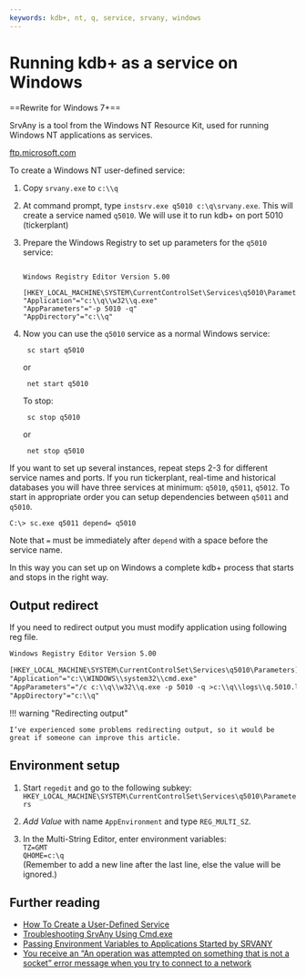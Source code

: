 ```yaml
---
keywords: kdb+, nt, q, service, srvany, windows
---
```


# Running kdb+ as a service on Windows

<!-- FIXME -->
==Rewrite for Windows 7+==



SrvAny is a tool from the Windows NT Resource Kit, used for running Windows NT applications as services. 

<i class="fa fa-download"></i> 
[ftp.microsoft.com](ftp://ftp.microsoft.com/bussys/winnt/winnt-public/reskit/nt40/i386/srvany_x86.exe)

To create a Windows NT user-defined service: 

1.  Copy `srvany.exe` to `c:\\q` 

2.  At command prompt, type ``instsrv.exe q5010 c:\q\srvany.exe``. This will create a service named `q5010`. We will use it to run kdb+ on port 5010 (tickerplant)

3.  Prepare the Windows Registry to set up parameters for the `q5010` service:

    <pre><code class="language=ini"> 
    Windows Registry Editor Version 5.00

    [HKEY_LOCAL_MACHINE\SYSTEM\CurrentControlSet\Services\q5010\Parameters]
    "Application"="c:\\q\\w32\\q.exe"
    "AppParameters"="-p 5010 -q"
    "AppDirectory"="c:\\q"
    </code></pre>

4.  Now you can use the `q5010` service as a normal Windows service:

    <pre><code class="language=dos" 
    C:\> sc start q5010
    </code></pre>

    or

    <pre><code class="language=dos" 
    C:\> net start q5010
    </code></pre>

    To stop:

    <pre><code class="language=dos" 
    C:\> sc stop q5010
    </code></pre>

    or

    <pre><code class="language=dos" 
    C:\> net stop q5010
    </code></pre>


If you want to set up several instances, repeat steps 2-3 for different service names and ports. If you run tickerplant, real-time and historical databases you will have three services at minimum: `q5010`, `q5011`, `q5012`. To start in appropriate order you can setup dependencies between `q5011` and `q5010`.

```dos
C:\> sc.exe q5011 depend= q5010
```

Note that `=` must be immediately after `depend` with a space before the service name.

In this way you can set up on Windows a complete kdb+ process that starts and stops in the right way.


## Output redirect

If you need to redirect output you must modify application using following reg file.

```txt
Windows Registry Editor Version 5.00

[HKEY_LOCAL_MACHINE\SYSTEM\CurrentControlSet\Services\q5010\Parameters]
"Application"="c:\\WINDOWS\\system32\\cmd.exe"
"AppParameters"="/c c:\\q\\w32\\q.exe -p 5010 -q >c:\\q\\logs\\q.5010.log"
"AppDirectory"="c:\\q"
```

!!! warning "Redirecting output"

    I’ve experienced some problems redirecting output, so it would be great if someone can improve this article. 


## Environment setup

1.  Start `regedit` and go to the following subkey: 
`HKEY_LOCAL_MACHINE\SYSTEM\CurrentControlSet\Services\q5010\Parameters` 


2.  _Add Value_ with name `AppEnvironment` and type `REG_MULTI_SZ`. 


3. In the Multi-String Editor, enter environment variables:  
`TZ=GMT`  
`QHOME=c:\q`  
(Remember to add a new line after the last line, else the value will be ignored.)


## <i class="far fa-hand-point-right"></i> Further reading

-   [How To Create a User-Defined Service](http://support.microsoft.com/kb/137890)
-   [Troubleshooting SrvAny Using Cmd.exe](http://support.microsoft.com/kb/152460)
-   [Passing Environment Variables to Applications Started by SRVANY](http://support.microsoft.com/kb/197178)
-   [You receive an “An operation was attempted on something that is not a socket” error message when you try to connect to a network](http://support.microsoft.com/kb/817571)
